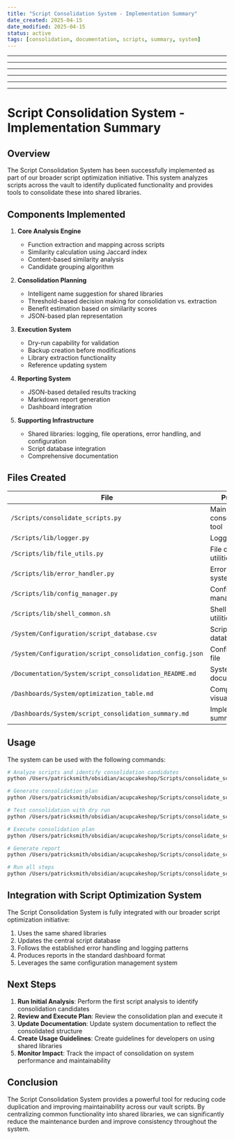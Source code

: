 ```yaml
---
title: "Script Consolidation System - Implementation Summary"
date_created: 2025-04-15
date_modified: 2025-04-15
status: active
tags: [consolidation, documentation, scripts, summary, system]
---
```


---

---

---

---

---

---

# Script Consolidation System - Implementation Summary

## Overview

The Script Consolidation System has been successfully implemented as part of our broader script optimization initiative. This system analyzes scripts across the vault to identify duplicated functionality and provides tools to consolidate these into shared libraries.

## Components Implemented

1. **Core Analysis Engine**
   - Function extraction and mapping across scripts
   - Similarity calculation using Jaccard index
   - Content-based similarity analysis
   - Candidate grouping algorithm

2. **Consolidation Planning**
   - Intelligent name suggestion for shared libraries
   - Threshold-based decision making for consolidation vs. extraction
   - Benefit estimation based on similarity scores
   - JSON-based plan representation

3. **Execution System**
   - Dry-run capability for validation
   - Backup creation before modifications
   - Library extraction functionality
   - Reference updating system

4. **Reporting System**
   - JSON-based detailed results tracking
   - Markdown report generation
   - Dashboard integration

5. **Supporting Infrastructure**
   - Shared libraries: logging, file operations, error handling, and configuration
   - Script database integration
   - Comprehensive documentation

## Files Created

| File | Purpose |
|------|---------|
| `/Scripts/consolidate_scripts.py` | Main script consolidation tool |
| `/Scripts/lib/logger.py` | Logging library |
| `/Scripts/lib/file_utils.py` | File operation utilities |
| `/Scripts/lib/error_handler.py` | Error handling system |
| `/Scripts/lib/config_manager.py` | Configuration management |
| `/Scripts/lib/shell_common.sh` | Shell script utilities |
| `/System/Configuration/script_database.csv` | Script tracking database |
| `/System/Configuration/script_consolidation_config.json` | Configuration file |
| `/Documentation/System/script_consolidation_README.md` | System documentation |
| `/Dashboards/System/optimization_table.md` | Component visualization |
| `/Dashboards/System/script_consolidation_summary.md` | Implementation summary |

## Usage

The system can be used with the following commands:

```bash
# Analyze scripts and identify consolidation candidates
python /Users/patricksmith/obsidian/acupcakeshop/Scripts/consolidate_scripts.py --analyze

# Generate consolidation plan
python /Users/patricksmith/obsidian/acupcakeshop/Scripts/consolidate_scripts.py --plan

# Test consolidation with dry run
python /Users/patricksmith/obsidian/acupcakeshop/Scripts/consolidate_scripts.py --execute --dry-run

# Execute consolidation plan
python /Users/patricksmith/obsidian/acupcakeshop/Scripts/consolidate_scripts.py --execute

# Generate report
python /Users/patricksmith/obsidian/acupcakeshop/Scripts/consolidate_scripts.py --report

# Run all steps
python /Users/patricksmith/obsidian/acupcakeshop/Scripts/consolidate_scripts.py --all
```

## Integration with Script Optimization System

The Script Consolidation System is fully integrated with our broader script optimization initiative:

1. Uses the same shared libraries
2. Updates the central script database
3. Follows the established error handling and logging patterns
4. Produces reports in the standard dashboard format
5. Leverages the same configuration management system

## Next Steps

1. **Run Initial Analysis**: Perform the first script analysis to identify consolidation candidates
2. **Review and Execute Plan**: Review the consolidation plan and execute it
3. **Update Documentation**: Update system documentation to reflect the consolidated structure
4. **Create Usage Guidelines**: Create guidelines for developers on using shared libraries
5. **Monitor Impact**: Track the impact of consolidation on system performance and maintainability

## Conclusion

The Script Consolidation System provides a powerful tool for reducing code duplication and improving maintainability across our vault scripts. By centralizing common functionality into shared libraries, we can significantly reduce the maintenance burden and improve consistency throughout the system.
